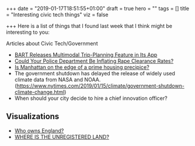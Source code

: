 +++
date = "2019-01-17T18:51:55+01:00"
draft = true
hero = ""
tags = []
title = "Interesting civic tech things"
viz = false

+++
Here is a list of things that I found last week that I think might be interesting to you:


Articles about Civic Tech/Government

- [BART Releases Multimodal Trip-Planning Feature in Its App](http://www.govtech.com/fs/transportation/BART-Releases-Multimodal-Trip-Planning-Feature-in-Its-App.html)
- [Could Your Police Department Be Inflating Rape Clearance Rates?](https://projects.propublica.org/graphics/rape_clearance)
- [Is Manhattan on the edge of a prime housing precipice?](https://www.ft.com/content/db675edc-c7f2-11e8-86e6-19f5b7134d1c)
- The government shutdown has delayed the release of widely used climate data from NASA and NOAA.(https://www.nytimes.com/2019/01/15/climate/government-shutdown-climate-change.html)
- When should your city decide to hire a chief innovation officer? 

## Visualizations

- [Who owns England?](https://whoownsengland.org/2019/01/11/the-holes-in-the-map-englands-unregistered-land/)
- [WHERE IS THE UNREGISTERED LAND?](http://unregistered.whoownsengland.org)